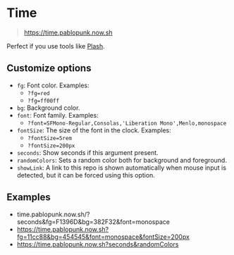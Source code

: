 # Time

> https://time.pablopunk.now.sh

Perfect if you use tools like [Plash](https://sindresorhus.com/plash).

## Customize options

- `fg`: Font color. Examples:
  - `?fg=red`
  - `?fg=ff00ff`
- `bg`: Background color.
- `font`: Font family. Examples:
  - `?font=SFMono-Regular,Consolas,'Liberation Mono',Menlo,monospace`
- `fontSize`: The size of the font in the clock. Examples:
  - `?fontSize=5rem`
  - `?fontSize=200px`
- `seconds`: Show seconds if this argument present.
- `randomColors`: Sets a random color both for background and foreground.
- `showLink`: A link to this repo is shown automatically when mouse input is detected, but it can be forced using this option.

## Examples

- time.pablopunk.now.sh/?seconds&fg=F1396D&bg=382F32&font=monospace
- https://time.pablopunk.now.sh?fg=11cc88&bg=454545&font=monospace&fontSize=200px
- https://time.pablopunk.now.sh?seconds&randomColors

